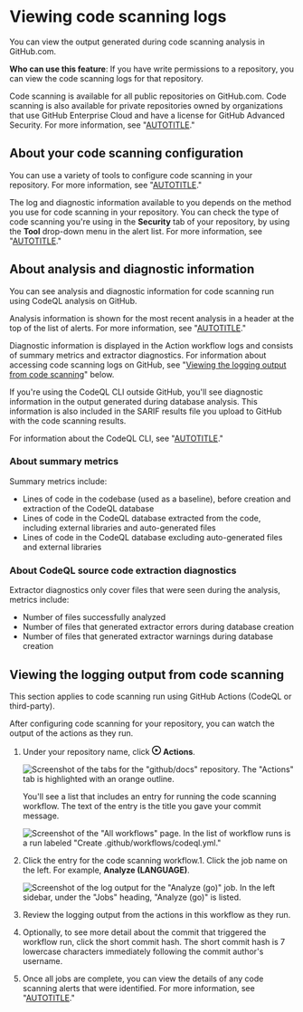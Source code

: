 # Viewing code scanning logs

You can view the output generated during code scanning analysis in GitHub.com.

**Who can use this feature**: If you have write permissions to a repository, you can view the code scanning logs for that repository.

Code scanning is available for all public repositories on GitHub.com. Code scanning is also available for private repositories owned by organizations that use GitHub Enterprise Cloud and have a license for GitHub Advanced Security. For more information, see "[AUTOTITLE](/get-started/learning-about-github/about-github-advanced-security)."

## About your code scanning configuration

You can use a variety of tools to configure code scanning in your repository. For more information, see "[AUTOTITLE](/code-security/code-scanning/creating-an-advanced-setup-for-code-scanning/configuring-advanced-setup-for-code-scanning)."

The log and diagnostic information available to you depends on the method you use for code scanning in your repository. You can check the type of code scanning you're using in the **Security** tab of your repository, by using the **Tool** drop-down menu in the alert list. For more information, see "[AUTOTITLE](/code-security/code-scanning/managing-code-scanning-alerts/managing-code-scanning-alerts-for-your-repository#viewing-the-alerts-for-a-repository)."

## About analysis and diagnostic information

You can see analysis and diagnostic information for code scanning run using CodeQL analysis on GitHub.

Analysis information is shown for the most recent analysis in a header at the top of the list of alerts. For more information, see "[AUTOTITLE](/code-security/code-scanning/managing-code-scanning-alerts/managing-code-scanning-alerts-for-your-repository#viewing-the-alerts-for-a-repository)."

Diagnostic information is displayed in the Action workflow logs and consists of summary metrics and extractor diagnostics. For information about accessing code scanning logs on GitHub, see "[Viewing the logging output from code scanning](#viewing-the-logging-output-from-code-scanning)" below.

If you're using the CodeQL CLI outside GitHub, you'll see diagnostic information in the output generated during database analysis. This information is also included in the SARIF results file you upload to GitHub with the code scanning results.

For information about the CodeQL CLI, see "[AUTOTITLE](/code-security/codeql-cli/getting-started-with-the-codeql-cli/analyzing-your-code-with-codeql-queries#viewing-log-and-diagnostic-information)."

### About summary metrics

Summary metrics include:

- Lines of code in the codebase (used as a baseline), before creation and extraction of the CodeQL database
- Lines of code in the CodeQL database extracted from the code, including external libraries and auto-generated files
- Lines of code in the CodeQL database excluding auto-generated files and external libraries

### About CodeQL source code extraction diagnostics

Extractor diagnostics only cover files that were seen during the analysis, metrics include:
- Number of files successfully analyzed
- Number of files that generated extractor errors during database creation
- Number of files that generated extractor warnings during database creation

## Viewing the logging output from code scanning

This section applies to code scanning run using GitHub Actions (CodeQL or third-party).

After configuring code scanning for your repository, you can watch the output of the actions as they run.

1. Under your repository name, click <svg version="1.1" width="16" height="16" viewBox="0 0 16 16" class="octicon octicon-play" aria-hidden="true"><path d="M8 0a8 8 0 1 1 0 16A8 8 0 0 1 8 0ZM1.5 8a6.5 6.5 0 1 0 13 0 6.5 6.5 0 0 0-13 0Zm4.879-2.773 4.264 2.559a.25.25 0 0 1 0 .428l-4.264 2.559A.25.25 0 0 1 6 10.559V5.442a.25.25 0 0 1 .379-.215Z"></path></svg> **Actions**.

   ![Screenshot of the tabs for the "github/docs" repository. The "Actions" tab is highlighted with an orange outline.](/assets/images/help/repository/actions-tab.png)

   You'll see a list that includes an entry for running the code scanning workflow. The text of the entry is the title you gave your commit message.

   ![Screenshot of the "All workflows" page. In the list of workflow runs is a run labeled "Create .github/workflows/codeql.yml."](/assets/images/help/repository/code-scanning-actions-list.png)

1. Click the entry for the code scanning workflow.1. Click the job name on the left. For example, **Analyze (LANGUAGE)**.

   ![Screenshot of the log output for the "Analyze (go)" job. In the left sidebar, under the "Jobs" heading, "Analyze (go)" is listed.](/assets/images/help/repository/code-scanning-logging-analyze-action.png)

1. Review the logging output from the actions in this workflow as they run.

1. Optionally, to see more detail about the commit that triggered the workflow run, click the short commit hash. The short commit hash is 7 lowercase characters immediately following the commit author's username.

1. Once all jobs are complete, you can view the details of any code scanning alerts that were identified. For more information, see "[AUTOTITLE](/code-security/code-scanning/managing-code-scanning-alerts/managing-code-scanning-alerts-for-your-repository#viewing-the-alerts-for-a-repository)."

